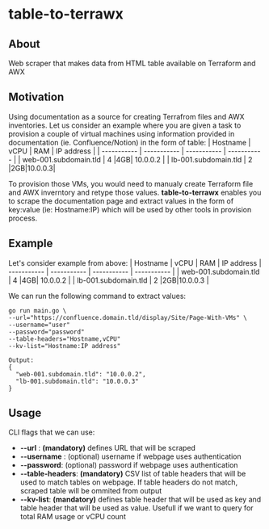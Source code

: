 # table-to-terrawx

## About

Web scraper that makes data from HTML table available on Terraform and AWX
## Motivation
Using documentation as a source for creating Terrafrom files and AWX inventories. Let us consider an example where you are given a task to provision a couple of virtual machines using information provided in documentation (ie. Confluence/Notion) in the form of table:
| Hostname      | vCPU | RAM | IP address |
| ----------- | ----------- | ----------- | ----------- |
| web-001.subdomain.tld      | 4       |4GB| 10.0.0.2 |
| lb-001.subdomain.tld    | 2        |2GB|10.0.0.3| 

To provision those VMs, you would need to manualy create Terraform file and AWX inverntory and retype those values. **table-to-terrawx** enables you to scrape the documentation page and extract values in the form of key:value (ie: Hostname:IP) which will be used by other tools in provision process.
## Example
Let's consider example from above:
| Hostname      | vCPU | RAM | IP address
| ----------- | ----------- | ----------- | ----------- |
| web-001.subdomain.tld      | 4       |4GB| 10.0.0.2 |
| lb-001.subdomain.tld    | 2        |2GB|10.0.0.3 |

We can run the following command to extract values:

    go run main.go \
    --url="https://confluence.domain.tld/display/Site/Page-With-VMs" \
    --username="user"
    --password="password"
    --table-headers="Hostname,vCPU"
    --kv-list="Hostname:IP address"
    
    Output:
    {
      "web-001.subdomain.tld": "10.0.0.2",
      "lb-001.subdomain.tld": "10.0.0.3"
    }
    
## Usage
CLI flags that we can use:

 - **--url** : **(mandatory)** defines URL that will be scraped
 - **--username** : (optional) username if webpage uses authentication
 - **--password**: (optional) password if webpage uses authentication
 - **--table-headers**: **(mandatory)** CSV list of table headers that will be used to match tables on webpage. If table headers do not match, scraped table will be ommited from output
 - **--kv-list**: **(mandatory)** defines table header that will be used as key and table header that will be used as value. Usefull if we want to query for total RAM usage or vCPU count
